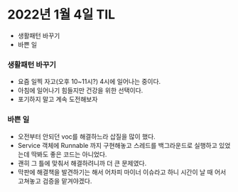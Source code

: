 # 2022년 1월 4일 TIL

- 생활패턴 바꾸기
- 바쁜 일

### 생활패턴 바꾸기
- 요즘 일찍 자고(오후 10~11시?) 4시에 일어나는 중이다.
- 아침에 일어나기 힘들지만 건강을 위한 선택이다.
- 포기하지 말고 계속 도전해보자

### 바쁜 일
- 오전부터 안되던 voc를 해결하느라 삽질을 많이 했다.
- Service 객체에 Runnable 까지 구현해놓고 스레드를 백그라운드로 실행하고 있었는데 딱봐도 좋은 코드는 아니었다.
- 괜히 그 틀에 맞춰서 해결하려니까 더 큰 문제였다.
- 막판에 해결책을 발견하기는 해서 어차피 마이너 이슈라고 하니 시간이 날 때 어서 고쳐놓고 검증을 맡겨야겠다.

